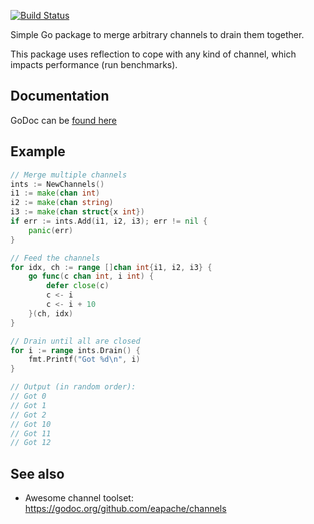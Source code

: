[![Build Status](https://travis-ci.org/ukautz/mchan.svg?branch=master)](https://travis-ci.org/ukautz/mchan)

Simple Go package to merge arbitrary channels to drain them together.

This package uses reflection to cope with any kind of channel, which impacts
performance (run benchmarks).

Documentation
-------------

GoDoc can be [found here](http://godoc.org/github.com/ukautz/mchan)

Example
-------

``` go
// Merge multiple channels
ints := NewChannels()
i1 := make(chan int)
i2 := make(chan string)
i3 := make(chan struct{x int})
if err := ints.Add(i1, i2, i3); err != nil {
    panic(err)
}

// Feed the channels
for idx, ch := range []chan int{i1, i2, i3} {
    go func(c chan int, i int) {
        defer close(c)
        c <- i
        c <- i + 10
    }(ch, idx)
}

// Drain until all are closed
for i := range ints.Drain() {
    fmt.Printf("Got %d\n", i)
}

// Output (in random order):
// Got 0
// Got 1
// Got 2
// Got 10
// Got 11
// Got 12
```

See also
--------

* Awesome channel toolset: https://godoc.org/github.com/eapache/channels
